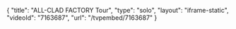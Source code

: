 {
    "title": "ALL-CLAD FACTORY Tour",
    "type": "solo",
    "layout": "iframe-static",
    "videoId": "7163687",
    "url": "\/tvpembed\/7163687"
}